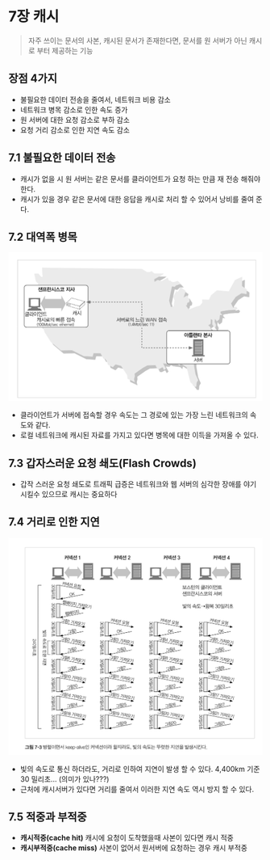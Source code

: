 # 7장 캐시

> 자주 쓰이는 문서의 사본, 캐시된 문서가 존재한다면, 문서를 원 서버가 아닌 캐시로 부터 제공하는 기능

## 장점 4가지

* 불필요한 데이터 전송을 줄여서, 네트워크 비용 감소
* 네트워크 병목 감소로 인한 속도 증가
* 원 서버에 대한 요청 감소로 부하 감소
* 요청 거리 감소로 인한 지연 속도 감소



## 7.1 불필요한 데이터 전송

* 캐시가 없을 시 원 서버는 같은 문서를 클라이언트가 요청 하는 만큼 재 전송 해줘야 한다.
* 캐시가 있을 경우 같은 문서에 대한 응답을 캐시로 처리 할 수 있어서 낭비를 줄여 준다.



## 7.2 대역폭 병목

![image-20220715183645779](image-20220715183645779.png)

* 클라이언트가 서버에 접속할 경우 속도는 그 경로에 있는 가장 느린 네트워크의 속도와 같다.
* 로컬 네트워크에 캐시된 자료를 가지고 있다면 병목에 대한 이득을 가져올 수 있다.



## 7.3 갑자스러운 요청 쇄도(Flash Crowds)

* 갑작 스러운 요청 쇄도로 트래픽 급증은 네트워크와 웹 서버의 심각한 장애를 야기 시킬수 있으므로 캐시는 중요하다



## 7.4 거리로 인한 지연

![image-20220715184508760](image-20220715184508760.png)

* 빛의 속도로 통신 하더라도, 거리로 인하여 지연이 발생 할 수 있다.  4,400km 기준 30 밀리초... (의미가 있나???) 
* 근처에 캐시서버가 있다면 거리를 줄여서 이러한 지연 속도 역시 방지 할 수 있다.



## 7.5 적중과 부적중

* **캐시적중(cache hit)**
  캐시에 요청이 도착했을때 사본이 있다면 캐시 적중
* **캐시부적중(cache miss)**
  사본이 없어서 원서버에 요청하는 경우 캐시 부적중